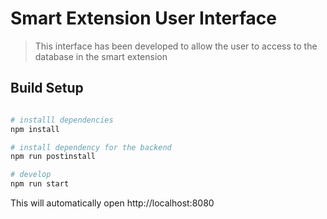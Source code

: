 # Smart Extension User Interface

> This interface has been developed to allow the user to access to the database in the smart extension

## Build Setup

```bash

# installl dependencies
npm install

# install dependency for the backend
npm run postinstall

# develop
npm run start
```

This will automatically open http://localhost:8080


